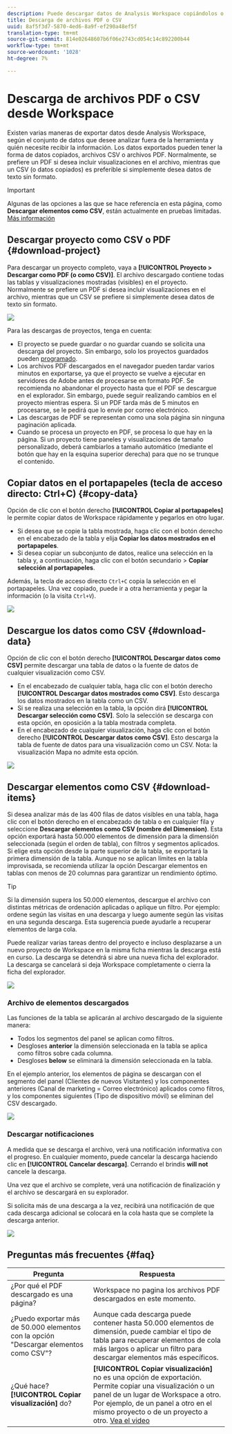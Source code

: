 ```yaml
---
description: Puede descargar datos de Analysis Workspace copiándolos o en formatos PDF y CSV.
title: Descarga de archivos PDF o CSV
uuid: 8af5f3d7-5870-4ed6-8a9f-ef290a48ef5f
translation-type: tm+mt
source-git-commit: 814e02648607b6f06e2743cd054c14c892200b44
workflow-type: tm+mt
source-wordcount: '1028'
ht-degree: 7%

---
```



# Descarga de archivos PDF o CSV desde Workspace

Existen varias maneras de exportar datos desde Analysis Workspace, según el conjunto de datos que desee analizar fuera de la herramienta y quién necesite recibir la información. Los datos exportados pueden tener la forma de datos copiados, archivos CSV o archivos PDF. Normalmente, se prefiere un PDF si desea incluir visualizaciones en el archivo, mientras que un CSV (o datos copiados) es preferible si simplemente desea datos de texto sin formato.

>[!IMPORTANT]
>
> Algunas de las opciones a las que se hace referencia en esta página, como **Descargar elementos como CSV**, están actualmente en pruebas limitadas. [Más información](https://docs.adobe.com/content/help/es-ES/analytics/landing/an-releases.html)

## Descargar proyecto como CSV o PDF {#download-project}

Para descargar un proyecto completo, vaya a **[!UICONTROL Proyecto > Descargar como PDF (o como CSV)]**. El archivo descargado contiene todas las tablas y visualizaciones mostradas (visibles) en el proyecto. Normalmente se prefiere un PDF si desea incluir visualizaciones en el archivo, mientras que un CSV se prefiere si simplemente desea datos de texto sin formato.

![](assets/download-project.png)

Para las descargas de proyectos, tenga en cuenta:

* El proyecto se puede guardar o no guardar cuando se solicita una descarga del proyecto. Sin embargo, solo los proyectos guardados pueden [programado](https://docs.adobe.com/content/help/en/analytics/analyze/analysis-workspace/curate-share/t-schedule-report.html).
* Los archivos PDF descargados en el navegador pueden tardar varios minutos en exportarse, ya que el proyecto se vuelve a ejecutar en servidores de Adobe antes de procesarse en formato PDF. Se recomienda no abandonar el proyecto hasta que el PDF se descargue en el explorador. Sin embargo, puede seguir realizando cambios en el proyecto mientras espera. Si un PDF tarda más de 5 minutos en procesarse, se le pedirá que lo envíe por correo electrónico.
* Las descargas de PDF se representan como una sola página sin ninguna paginación aplicada.
* Cuando se procesa un proyecto en PDF, se procesa lo que hay en la página. Si un proyecto tiene paneles y visualizaciones de tamaño personalizado, deberá cambiarlos a tamaño automático (mediante el botón que hay en la esquina superior derecha) para que no se trunque el contenido.

## Copiar datos en el portapapeles (tecla de acceso directo: Ctrl+C) {#copy-data}

Opción de clic con el botón derecho **[!UICONTROL Copiar al portapapeles]** le permite copiar datos de Workspace rápidamente y pegarlos en otro lugar.

* Si desea que se copie la tabla mostrada, haga clic con el botón derecho en el encabezado de la tabla y elija **Copiar los datos mostrados en el portapapeles**.
* Si desea copiar un subconjunto de datos, realice una selección en la tabla y, a continuación, haga clic con el botón secundario > **Copiar selección al portapapeles**.

Además, la tecla de acceso directo `Ctrl+C` copia la selección en el portapapeles. Una vez copiado, puede ir a otra herramienta y pegar la información (o la visita `Ctrl+V`).

![](assets/copy-selection.png)

## Descargue los datos como CSV {#download-data}

Opción de clic con el botón derecho **[!UICONTROL Descargar datos como CSV]** permite descargar una tabla de datos o la fuente de datos de cualquier visualización como CSV.

* En el encabezado de cualquier tabla, haga clic con el botón derecho **[!UICONTROL Descargar datos mostrados como CSV]**. Esto descarga los datos mostrados en la tabla como un CSV.
* Si se realiza una selección en la tabla, la opción dirá **[!UICONTROL Descargar selección como CSV]**. Solo la selección se descarga con esta opción, en oposición a la tabla mostrada completa.
* En el encabezado de cualquier visualización, haga clic con el botón derecho **[!UICONTROL Descargar datos como CSV]**. Esto descarga la tabla de fuente de datos para una visualización como un CSV. Nota: la visualización Mapa no admite esta opción.

![](assets/download-data-viz.png)

## Descargar elementos como CSV {#download-items}

Si desea analizar más de las 400 filas de datos visibles en una tabla, haga clic con el botón derecho en el encabezado de tabla o en cualquier fila y seleccione **Descargar elementos como CSV (nombre del Dimension)**. Esta opción exportará hasta 50.000 elementos de dimensión para la dimensión seleccionada (según el orden de tabla), con filtros y segmentos aplicados. Si elige esta opción desde la parte superior de la tabla, se exportará la primera dimensión de la tabla. Aunque no se aplican límites en la tabla improvisada, se recomienda utilizar la opción Descargar elementos en tablas con menos de 20 columnas para garantizar un rendimiento óptimo.

>[!TIP]
>
> Si la dimensión supera los 50.000 elementos, descargue el archivo con distintas métricas de ordenación aplicadas o aplique un filtro. Por ejemplo: ordene según las visitas en una descarga y luego aumente según las visitas en una segunda descarga. Esta sugerencia puede ayudarle a recuperar elementos de larga cola.

Puede realizar varias tareas dentro del proyecto e incluso desplazarse a un nuevo proyecto de Workspace en la misma ficha mientras la descarga está en curso. La descarga se detendrá si abre una nueva ficha del explorador. La descarga se cancelará si deja Workspace completamente o cierra la ficha del explorador.

![](assets/download-items.png)

### Archivo de elementos descargados

Las funciones de la tabla se aplicarán al archivo descargado de la siguiente manera:

* Todos los segmentos del panel se aplican como filtros.
* Desgloses **anterior** la dimensión seleccionada en la tabla se aplica como filtros sobre cada columna.
* Desgloses **below** se eliminará la dimensión seleccionada en la tabla.

En el ejemplo anterior, los elementos de página se descargan con el segmento del panel (Clientes de nuevos Visitantes) y los componentes anteriores (Canal de marketing = Correo electrónico) aplicados como filtros, y los componentes siguientes (Tipo de dispositivo móvil) se eliminan del CSV descargado.

![](assets/downloaded-file.png)

### Descargar notificaciones

A medida que se descarga el archivo, verá una notificación informativa con el progreso. En cualquier momento, puede cancelar la descarga haciendo clic en **[!UICONTROL Cancelar descarga]**. Cerrando el brindis **will not** cancele la descarga.

Una vez que el archivo se complete, verá una notificación de finalización y el archivo se descargará en su explorador.

Si solicita más de una descarga a la vez, recibirá una notificación de que cada descarga adicional se colocará en la cola hasta que se complete la descarga anterior.

![](assets/toast.png)

## Preguntas más frecuentes {#faq}

| Pregunta | Respuesta |
| --- | --- |
| ¿Por qué el PDF descargado es una página? | Workspace no pagina los archivos PDF descargados en este momento. |
| ¿Puedo exportar más de 50.000 elementos con la opción &quot;Descargar elementos como CSV&quot;? | Aunque cada descarga puede contener hasta 50.000 elementos de dimensión, puede cambiar el tipo de tabla para recuperar elementos de cola más largos o aplicar un filtro para descargar elementos más específicos. |
| ¿Qué hace? **[!UICONTROL Copiar visualización]** do? | **[!UICONTROL Copiar visualización]** no es una opción de exportación. Permite copiar una visualización o un panel de un lugar de Workspace a otro. Por ejemplo, de un panel a otro en el mismo proyecto o de un proyecto a otro. [Vea el video](https://www.youtube.com/watch?v=lvmAdKNfWQw) |

